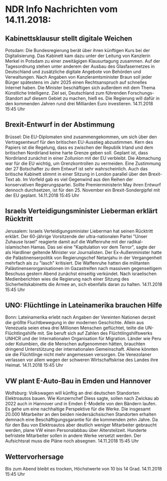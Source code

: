 # NDR Info Nachrichten vom 14.11.2018:


## Kabinettsklausur stellt digitale Weichen
Potsdam: Die Bundesregierung berät über ihren künftigen Kurs bei der Digitalisierung. Das Kabinett kam dazu unter der Leitung von Kanzlerin Merkel in Potsdam zu einer zweitägigen Klausurtagung zusammen. Auf der Tagesordnung stehen unter anderem der Ausbau des Glasfasernetzes in Deutschland und zusätzliche digitale Angebote von Behörden und Verwaltungen. Nach Angaben von Kanzleramtsminister Braun soll jeder Bürger spätestens im Jahr 2025 einen Rechtsanspruch auf schnelles Internet haben. Die Minister beschäftigen sich außerdem mit dem Thema Künstliche Intelligenz. Ziel sei, Deutschland zum führenden Forschungs-Standort auf diesem Gebiet zu machen, hieß es. Die Regierung will dafür in den kommenden Jahren rund drei Milliarden Euro investieren. 14.11.2018 15:45 Uhr 

## Brexit-Entwurf in der Abstimmung
Brüssel: Die EU-Diplomaten sind zusammengekommen, um sich über den Vertragsentwurf für den britischen EU-Ausstieg abzustimmen. Kern des Papiers ist die Regelung, dass es zwischen der Republik Irland und dem britischen Nordirland keine harte Grenze geben soll. Geplant ist, dass Nordirland zunächst in einer Zollunion mit der EU verbleibt. Die Abmachung war für die EU wichtig, um Grenzkontrollen zu vermeiden. Eine Zustimmung der 27 Botschafter zu dem Entwurf ist sehr wahrscheinlich. Auch das britische Kabinett stimmt in einer Sitzung in London parallel über den Brexit-Text ab. Im Vorfeld gab es viel Gegenwind aus den Reihen der konservativen Regierungspartei. Sollte Premierministerin May ihren Entwurf dennoch durchsetzen, ist für den 25. November ein  Brexit-Sondergipfel mit der EU geplant. 14.11.2018 15:45 Uhr 

## Israels Verteidigungsminister Lieberman erklärt Rücktritt
Jerusalem: Israels Verteidigungsminister Lieberman hat seinen Rücktritt erklärt. Der 60-jährige Vorsitzende der ultra-nationalen Partei "Unser Zuhause Israel" reagierte damit auf die Waffenruhe mit der radikal-islamischen Hamas. Das sei eine "Kapitulation vor dem Terror", sagte der als Hardliner geltende Minister vor Journalisten. Der Ex-Außenminister hatte die Palästinenserpolitik von Regierungschef Netanjahu in der Vergangenheit mehrfach als zu "lasch" kritisiert. Die Waffenruhe hatten die militanten Palästinenserorganisationen im Gazastreifen nach massivem gegenseitigem Beschuss gestern Abend zunächst einseitig verkündet. Nach israelischen Medienberichten wies die Regierung nach einer Sitzung des Sicherheitskabinetts die Armee an, sich ebenfalls daran zu halten. 14.11.2018 15:45 Uhr 

## UNO: Flüchtlinge in Lateinamerika brauchen Hilfe
Bonn: Lateinamerika erlebt nach Angaben der Vereinten Nationen derzeit die größte Fluchtbewegung in der modernen Geschichte. Allein aus Venezuela seien etwa drei Millionen Menschen geflüchtet, teilte die UN-Flüchtlingshilfe mit. Sie beruft sich auf Zahlen des Flüchtlingshilfswerks UNHCR und der Internationalen Organisation für Migration. Länder wie Peru oder Kolumbien, die die Menschen aufgenommen hätten, brauchten dringend Unterstützung der internationalen Gemeinschaft. Alleine könnten sie die Flüchtlinge nicht mehr angemessen versorgen. Die Venezolaner verlassen vor allem wegen der schweren Wirtschaftskrise des Landes ihre Heimat. 14.11.2018 15:45 Uhr 

## VW plant E-Auto-Bau in Emden und Hannover
Wolfsburg: Volkswagen will künftig an drei deutschen Standorten Elektroautos bauen. Wie Konzernchef Diess sagte, sollen nach Zwickau ab 2022 auch in Hannover und in Emden E-Modelle von den Bändern laufen. Es gehe um eine nachhaltige Perspektive für die Werke. Die insgesamt 20.000 Mitarbeiter an den beiden niedersächsischen Standorten erhalten demnach eine Beschäftigungsgarantie für die kommenden zehn Jahre. Da für den Bau von Elektroautos aber deutlich weniger Mitarbeiter gebraucht werden, plane VW einen Personalabbau über Altersteilzeit. Hunderte befristete Mitarbeiter sollen in andere Werke versetzt werden. Der Aufsichtsrat muss die Pläne noch absegnen. 14.11.2018 15:45 Uhr 

## Wettervorhersage
Bis zum Abend bleibt es trocken, Höchstwerte von 10 bis 14 Grad. 14.11.2018 15:45 Uhr 
